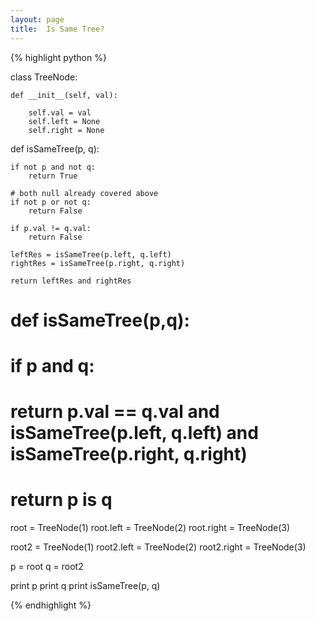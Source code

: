 ```yaml
---
layout: page
title:  Is Same Tree?
---
```





{% highlight python %}

class TreeNode:
 
    def __init__(self, val):
 
        self.val = val
        self.left = None
        self.right = None



def isSameTree(p, q):

    if not p and not q:
        return True
    
    # both null already covered above
    if not p or not q:
        return False
    
    if p.val != q.val:
        return False
 
    leftRes = isSameTree(p.left, q.left)
    rightRes = isSameTree(p.right, q.right)

    return leftRes and rightRes


# def isSameTree(p,q):
#     if p and q:
#         return p.val == q.val and isSameTree(p.left, q.left) and isSameTree(p.right, q.right)
#     return p is q


root = TreeNode(1)
root.left = TreeNode(2)
root.right = TreeNode(3)


root2 = TreeNode(1)
root2.left = TreeNode(2)
root2.right = TreeNode(3)

p = root
q = root2

print p
print q
print isSameTree(p, q)

{% endhighlight %}


